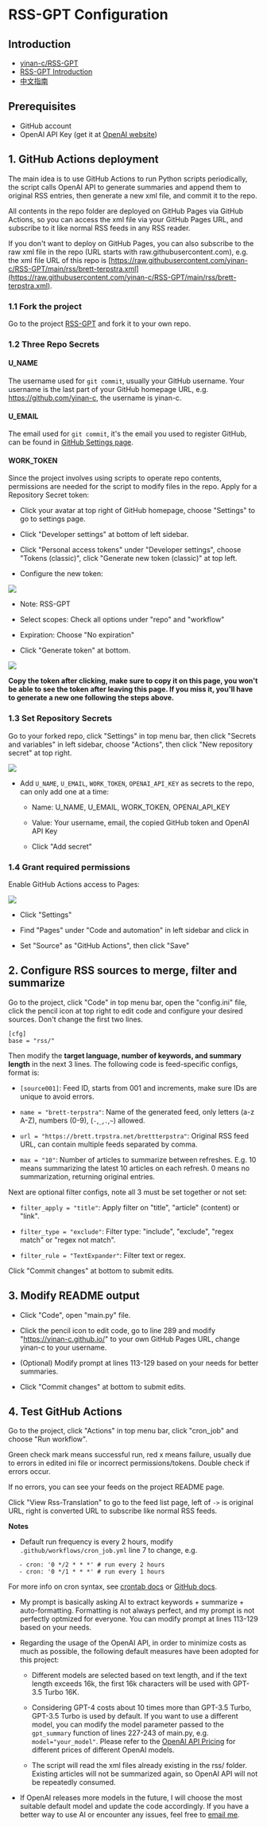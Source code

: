 # RSS-GPT Configuration

## Introduction

- [yinan-c/RSS-GPT](https://github.com/yinan-c/RSS-GPT) 
- [RSS-GPT Introduction](https://yinan-c.github.io/rss-gpt.html)
- [中文指南](https://yinan-c.github.io/rss-gpt-manual-zh.html)

## Prerequisites

- GitHub account
- OpenAI API Key (get it at [OpenAI website](https://platform.openai.com/account/api-keys))

## 1. GitHub Actions deployment 

The main idea is to use GitHub Actions to run Python scripts periodically, the script calls OpenAI API to generate summaries and append them to original RSS entries, then generate a new xml file, and commit it to the repo. 

All contents in the repo folder are deployed on GitHub Pages via GitHub Actions, so you can access the xml file via your GitHub Pages URL, and subscribe to it like normal RSS feeds in any RSS reader.

If you don't want to deploy on GitHub Pages, you can also subscribe to the raw xml file in the repo (URL starts with raw.githubusercontent.com), e.g. the xml file URL of this repo is [https://raw.githubusercontent.com/yinan-c/RSS-GPT/main/rss/brett-terpstra.xml](https://raw.githubusercontent.com/yinan-c/RSS-GPT/main/rss/brett-terpstra.xml).

### 1.1 Fork the project

Go to the project [RSS-GPT](https://github.com/yinan-c/RSS-GPT) and fork it to your own repo.

### 1.2 Three Repo Secrets

#### U_NAME 

The username used for `git commit`, usually your GitHub username. Your username is the last part of your GitHub homepage URL, e.g. https://github.com/yinan-c, the username is yinan-c.

#### U_EMAIL

The email used for `git commit`, it's the email you used to register GitHub, can be found in [GitHub Settings page](https://github.com/settings/emails).

#### WORK_TOKEN 

Since the project involves using scripts to operate repo contents, permissions are needed for the script to modify files in the repo. Apply for a Repository Secret token:

- Click your avatar at top right of GitHub homepage, choose "Settings" to go to settings page.

- Click "Developer settings" at bottom of left sidebar.

- Click "Personal access tokens" under "Developer settings", choose "Tokens (classic)", click "Generate new token (classic)" at top left. 

- Configure the new token:

![](pics/token-set.png)

   - Note: RSS-GPT
   
   - Select scopes: Check all options under "repo" and "workflow" 
   
   - Expiration: Choose "No expiration"
   
- Click "Generate token" at bottom.

![](pics/token-copy.png)

**Copy the token after clicking, make sure to copy it on this page, you won't be able to see the token after leaving this page. If you miss it, you'll have to generate a new one following the steps above.**

### 1.3 Set Repository Secrets 

Go to your forked repo, click "Settings" in top menu bar, then click "Secrets and variables" in left sidebar, choose "Actions", then click "New repository secret" at top right. 

![](pics/secrets.png)

- Add `U_NAME`, `U_EMAIL`, `WORK_TOKEN`, `OPENAI_API_KEY` as secrets to the repo, can only add one at a time:

  - Name: U_NAME, U_EMAIL, WORK_TOKEN, OPENAI_API_KEY
  
  - Value: Your username, email, the copied GitHub token and OpenAI API Key
  
  - Click "Add secret"

### 1.4 Grant required permissions 

Enable GitHub Actions access to Pages:

![](pics/pages.png)

  - Click "Settings"
  
  - Find "Pages" under "Code and automation" in left sidebar and click in
  
  - Set "Source" as "GitHub Actions", then click "Save"

## 2. Configure RSS sources to merge, filter and summarize

Go to the project, click "Code" in top menu bar, open the "config.ini" file, click the pencil icon at top right to edit code and configure your desired sources. Don't change the first two lines.

```
[cfg] 
base = "rss/"
```

Then modify the **target language, number of keywords, and summary length** in the next 3 lines. The following code is feed-specific configs, format is:

- `[source001]`: Feed ID, starts from 001 and increments, make sure IDs are unique to avoid errors.

- `name = "brett-terpstra"`: Name of the generated feed, only letters (a-z A-Z), numbers (0-9), (`-`,`_`,`.`,`~`) allowed. 

- `url = "https://brett.trpstra.net/brettterpstra"`: Original RSS feed URL, can contain multiple feeds separated by comma. 

- `max = "10"`: Number of articles to summarize between refreshes. E.g. 10 means summarizing the latest 10 articles on each refresh. 0 means no summarization, returning original entries.

Next are optional filter configs, note all 3 must be set together or not set: 

- `filter_apply = "title"`: Apply filter on "title", "article" (content) or "link".

- `filter_type = "exclude"`: Filter type: "include", "exclude", "regex match" or "regex not match".

- `filter_rule = "TextExpander"`: Filter text or regex.

Click "Commit changes" at bottom to submit edits. 

## 3. Modify README output

- Click "Code", open "main.py" file. 

- Click the pencil icon to edit code, go to line 289 and modify "https://yinan-c.github.io/" to your own GitHub Pages URL, change yinan-c to your username.

- (Optional) Modify prompt at lines 113-129 based on your needs for better summaries. 

- Click "Commit changes" at bottom to submit edits.

## 4. Test GitHub Actions 

Go to the project, click "Actions" in top menu bar, click "cron_job" and choose "Run workflow".

Green check mark means successful run, red x means failure, usually due to errors in edited ini file or incorrect permissions/tokens. Double check if errors occur.

If no errors, you can see your feeds on the project README page. 

Click "View Rss-Translation" to go to the feed list page, left of `->` is original URL, right is converted URL to subscribe like normal RSS feeds.

**Notes**

- Default run frequency is every 2 hours, modify `.github/workflows/cron_job.yml` line 7 to change, e.g. 

```
   - cron: '0 */2 * * *' # run every 2 hours
   - cron: '0 */1 * * *' # run every 1 hours
```

For more info on cron syntax, see [crontab docs](https://crontab.guru/) or [GitHub docs](https://docs.github.com/en/actions/using-workflows/events-that-trigger-workflows#schedule).

- My prompt is basically asking AI to extract keywords + summarize + auto-formatting. Formatting is not always perfect, and my prompt is not perfectly optmized for everyone. You can modify prompt at lines 113-129 based on your needs.

- Regarding the usage of the OpenAI API, in order to minimize costs as much as possible, the following default measures have been adopted for this project:

  - Different models are selected based on text length, and if the text length exceeds 16k, the first 16k characters will be used with GPT-3.5 Turbo 16K. 

  - Considering GPT-4 costs about 10 times more than GPT-3.5 Turbo, GPT-3.5 Turbo is used by default. If you want to use a different model, you can modify the model parameter passed to the `gpt_summary` function of lines 227-243 of main.py, e.g. `model="your_model"`. Please refer to the [OpenAI API Pricing](https://openai.com/pricing/) for different prices of different OpenAI models.
  
  - The script will read the xml files already existing in the rss/ folder. Existing articles will not be summarized again, so OpenAI API will not be repeatedly consumed. 

- If OpenAI releases more models in the future, I will choose the most suitable default model and update the code accordingly. If you have a better way to use AI or encounter any issues, feel free to [email me](mailto://yinan.email@gmail.com). 